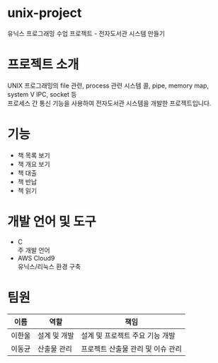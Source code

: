 # unix-project
유닉스 프로그래밍 수업 프로젝트 - 전자도서관 시스템 만들기   

# 프로젝트 소개
UNIX 프로그래밍의 file 관련, process 관련 시스템 콜, pipe, memory map, system V IPC, socket 등    
프로세스 간 통신 기능을 사용하여 전자도서관 시스템을 개발한 프로젝트입니다.   

# 기능
- 책 목록 보기   
- 책 개요 보기   
- 책 대출   
- 책 반납   
- 책 읽기   

# 개발 언어 및 도구
- C   
주 개발 언어   
- AWS Cloud9   
유닉스/리눅스 환경 구축   

# 팀원
|이름|역할|책임|
|------|---|---|
|이한울|설계 및 개발|설계 및 프로젝트 주요 기능 개발|
|이동균|산출물 관리|프로젝트 산출물 관리 및 이슈 관리|


